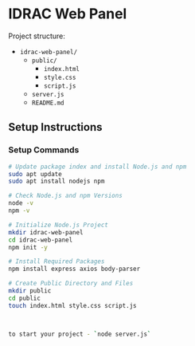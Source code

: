 # IDRAC Web Panel

Project structure:

- `idrac-web-panel/`
  - `public/`
    - `index.html`
    - `style.css`
    - `script.js`
  - `server.js`
  - `README.md`

## Setup Instructions

### Setup Commands

```bash
# Update package index and install Node.js and npm
sudo apt update
sudo apt install nodejs npm

# Check Node.js and npm Versions
node -v
npm -v

# Initialize Node.js Project
mkdir idrac-web-panel
cd idrac-web-panel
npm init -y

# Install Required Packages
npm install express axios body-parser

# Create Public Directory and Files
mkdir public
cd public
touch index.html style.css script.js



to start your project - `node server.js`

